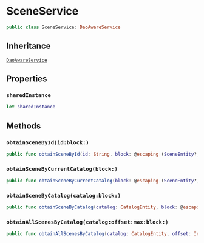 # SceneService

``` swift
public class SceneService: DaoAwareService
```

## Inheritance

[`DaoAwareService`](/DaoAwareService)

## Properties

### `sharedInstance`

``` swift
let sharedInstance
```

## Methods

### `obtainSceneById(id:block:)`

``` swift
public func obtainSceneById(id: String, block: @escaping (SceneEntity?, Error?) -> Void)
```

### `obtainSceneByCurrentCatalog(block:)`

``` swift
public func obtainSceneByCurrentCatalog(block: @escaping (SceneEntity?, Error?) -> Void)
```

### `obtainSceneByCatalog(catalog:block:)`

``` swift
public func obtainSceneByCatalog(catalog: CatalogEntity, block: @escaping (SceneEntity?, Error?) -> Void)
```

### `obtainAllScenesByCatalog(catalog:offset:max:block:)`

``` swift
public func obtainAllScenesByCatalog(catalog: CatalogEntity, offset: Int? = nil, max: Int? = nil, block: @escaping ([SceneEntity], Error?) -> Void)
```
